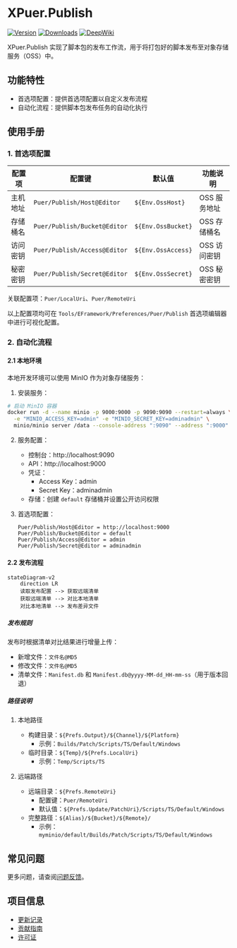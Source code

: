 # XPuer.Publish

[![Version](https://img.shields.io/npm/v/org.eframework.u3d.puer)](https://www.npmjs.com/package/org.eframework.u3d.puer)
[![Downloads](https://img.shields.io/npm/dm/org.eframework.u3d.puer)](https://www.npmjs.com/package/org.eframework.u3d.puer)
[![DeepWiki](https://img.shields.io/badge/DeepWiki-Explore-blue)](https://deepwiki.com/eframework-org/U3D.PUER)

XPuer.Publish 实现了脚本包的发布工作流，用于将打包好的脚本发布至对象存储服务（OSS）中。

## 功能特性

- 首选项配置：提供首选项配置以自定义发布流程
- 自动化流程：提供脚本包发布任务的自动化执行

## 使用手册

### 1. 首选项配置

| 配置项 | 配置键 | 默认值 | 功能说明 |
|--------|--------|--------|----------|
| 主机地址 | `Puer/Publish/Host@Editor` | `${Env.OssHost}` | OSS 服务地址 |
| 存储桶名 | `Puer/Publish/Bucket@Editor` | `${Env.OssBucket}` | OSS 存储桶名 |
| 访问密钥 | `Puer/Publish/Access@Editor` | `${Env.OssAccess}` | OSS 访问密钥 |
| 秘密密钥 | `Puer/Publish/Secret@Editor` | `${Env.OssSecret}` | OSS 秘密密钥 |

关联配置项：`Puer/LocalUri`、`Puer/RemoteUri`

以上配置项均可在 `Tools/EFramework/Preferences/Puer/Publish` 首选项编辑器中进行可视化配置。

### 2. 自动化流程

#### 2.1 本地环境

本地开发环境可以使用 MinIO 作为对象存储服务：

1. 安装服务：

```bash
# 启动 MinIO 容器
docker run -d --name minio -p 9000:9000 -p 9090:9090 --restart=always \
  -e "MINIO_ACCESS_KEY=admin" -e "MINIO_SECRET_KEY=adminadmin" \
  minio/minio server /data --console-address ":9090" --address ":9000"
```

2. 服务配置：
   - 控制台：http://localhost:9090
   - API：http://localhost:9000
   - 凭证：
     - Access Key：admin
     - Secret Key：adminadmin
   - 存储：创建 `default` 存储桶并设置公开访问权限

3. 首选项配置：
   ```
   Puer/Publish/Host@Editor = http://localhost:9000
   Puer/Publish/Bucket@Editor = default
   Puer/Publish/Access@Editor = admin
   Puer/Publish/Secret@Editor = adminadmin
   ```

#### 2.2 发布流程

```mermaid
stateDiagram-v2
    direction LR
    读取发布配置 --> 获取远端清单
    获取远端清单 --> 对比本地清单
    对比本地清单 --> 发布差异文件
```

##### 发布规则
发布时根据清单对比结果进行增量上传：
- 新增文件：`文件名@MD5`
- 修改文件：`文件名@MD5`
- 清单文件：`Manifest.db` 和 `Manifest.db@yyyy-MM-dd_HH-mm-ss`（用于版本回退）

##### 路径说明
1. 本地路径
   - 构建目录：`${Prefs.Output}/${Channel}/${Platform}`
     - 示例：`Builds/Patch/Scripts/TS/Default/Windows`
   - 临时目录：`${Temp}/${Prefs.LocalUri}`
     - 示例：`Temp/Scripts/TS`

2. 远端路径
   - 远端目录：`${Prefs.RemoteUri}`
     - 配置键：`Puer/RemoteUri`
     - 默认值：`${Prefs.Update/PatchUri}/Scripts/TS/Default/Windows`
   - 完整路径：`${Alias}/${Bucket}/${Remote}/`
     - 示例：`myminio/default/Builds/Patch/Scripts/TS/Default/Windows`

## 常见问题

更多问题，请查阅[问题反馈](../CONTRIBUTING.md#问题反馈)。

## 项目信息

- [更新记录](../CHANGELOG.md)
- [贡献指南](../CONTRIBUTING.md)
- [许可证](../LICENSE.md)